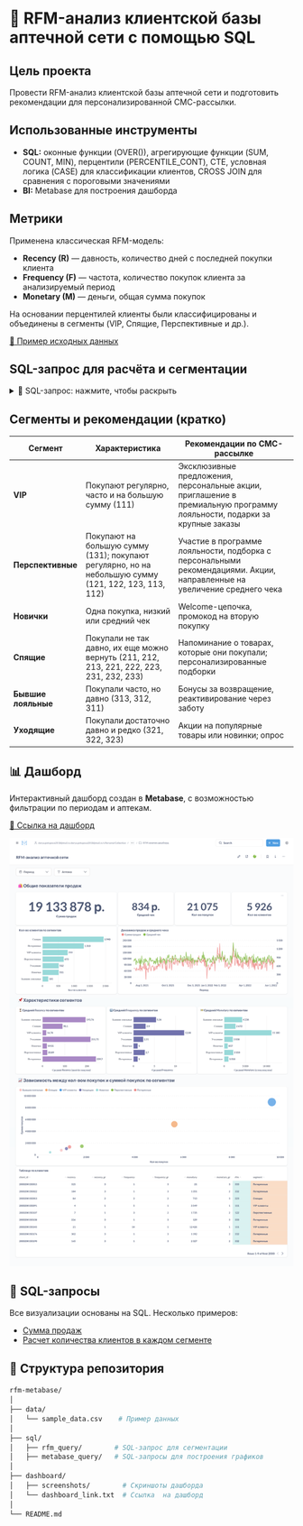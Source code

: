 # 🧪 RFM-анализ клиентской базы аптечной сети с помощью SQL

## Цель проекта
Провести RFM-анализ клиентской базы аптечной сети и подготовить рекомендации для персонализированной СМС-рассылки.

## Использованные инструменты
- **SQL:** оконные функции (OVER()), агрегирующие функции (SUM, COUNT, MIN), перцентили (PERCENTILE_CONT), CTE, условная логика (CASE) для классификации клиентов, CROSS JOIN для сравнения с пороговыми значениями
- **BI:** Metabase для построения дашборда

## Метрики
Применена классическая RFM-модель:

- **Recency (R)** — давность, количество дней с последней покупки клиента
- **Frequency (F)** — частота, количество покупок клиента за анализируемый период
- **Monetary (M)** — деньги, общая сумма покупок 

На основании перцентилей клиенты были классифицированы и объединены в сегменты (VIP, Спящие, Перспективные и др.).

[🔗 Пример исходных данных](data/sample_data.csv)

## SQL-запрос для расчёта и сегментации
<details>
<summary>🔗 SQL-запрос: нажмите, чтобы раскрыть</summary>

````sql
-- Вывести таблицу всех покупок со столбцами: номер бонусной карты, дата покупки, сумма покупки.
with all_transactions as (
 	select card as client_id, doc_id,
      	datetime::date as transaction_date,
      	max(datetime::date) over () as current_dt,
      	summ_with_disc as summ
 	from bonuscheques
 	where card similar to '200%'
),
 
-- Вывести показатели: recency, frequency, monetary
fin_calculations as (
 	select client_id,
      	min(current_dt - transaction_date) as recency,
      	count(distinct doc_id) as frequency,
      	sum(summ) as monetary
 	from all_transactions
 	group by client_id
),
 
-- Расчет пороговых значений через 33 и 66 перцентили
percentiles as (
 	select
      	percentile_cont(0.33) within group (order by recency) as recency_perc33,
      	percentile_cont(0.66) within group (order by recency) as recency_perc66,
      	percentile_cont(0.33) within group (order by frequency) as frequency_perc33,
      	percentile_cont(0.66) within group (order by frequency) as frequency_perc66,
      	percentile_cont(0.33) within group (order by monetary) as monetary_perc33,
      	percentile_cont(0.66) within group (order by monetary) as monetary_perc66
 	from fin_calculations
),
 
-- Присвоить клиентам группы по трем показателям
rfm as (
 	select client_id, f.recency, f.frequency, f.monetary,
      	case
           	when f.recency > recency_perc66 then 3
           	when f.recency > recency_perc33 then 2
           	else 1
      	end as recency_gr,
      	case
           	when f.frequency > frequency_perc66 then 1
           	when f.frequency > frequency_perc33 then 2
           	else 3
      	end as frequency_gr,
      	case
           	when f.monetary > monetary_perc66 then 1
           	when f.monetary > monetary_perc33 then 2
           	else 3
      	end as monetary_gr
      	from fin_calculations f
      	cross join percentiles p
),
 
-- Вывести объединенный столбец RFM
all_rfm as (
 	select client_id, recency, recency_gr,
 	frequency, frequency_gr,
 	monetary, monetary_gr,
 	concat(recency_gr, frequency_gr, monetary_gr) as rfm
 	from rfm
 	order by rfm
)
 
-- Посчитать количество клиентов в каждой группе
/*select rfm, count(*)
from all_rfm
group by rfm*/
 
-- клиенты с распределением по сегментам
select *,
 	case
      	when rfm in ('111') then 'VIP-клиенты'
      	when rfm in ('121', '131', '123', '122', '113', '112') then 'Перспективные'
      	when rfm in ('133', '132') then 'Новички'
      	when rfm in ('211', '212', '213', '221', '222', '223', '231', '232', '233') then 'Спящие'
      	when rfm in ('313', '312', '311') then 'Бывшие лояльные'
      	when rfm in ('321', '322', '323') then 'Уходящие'
      	when rfm in ('331', '332', '333') then 'Потерянные'
 	end as segment
from all_rfm
````
</details>

## Сегменты и рекомендации (кратко)
| Сегмент           | Характеристика                     | Рекомендации по СМС-рассылке                      |
| ----------------- | ---------------------------------- | ------------------------------------------------- |
| **VIP**           | Покупают регулярно, часто и на большую сумму (111)       | Эксклюзивные предложения, персональные акции, приглашение в премиальную программу лояльности, подарки за крупные заказы     |
| **Перспективные** | Покупают на большую сумму (131); покупают регулярно, но на небольшую сумму (121, 122, 123, 113, 112)    | Участие в программе лояльности, подборка с персональными рекомендациями. Акции, направленные на увеличение среднего чека               |
| **Новички**      | Одна покупка, низкий или средний чек  | Welcome-цепочка, промокод на вторую покупку        |
| **Спящие**       | Покупали не так давно, их еще можно вернуть (211, 212, 213, 221, 222, 223, 231, 232, 233)             | Напоминание о товарах, которые они покупали; ​​персонализированные подборки           |
| **Бывшие лояльные**        | Покупали часто, но давно (313, 312, 311) | Бонусы за возвращение, реактивирование через заботу |
| **Уходящие**        | Покупали достаточно давно и редко (321, 322, 323) | Акции на популярные товары или новинки; опрос |


## 📊 Дашборд
Интерактивный дашборд создан в **Metabase**, с возможностью фильтрации по периодам и аптекам.

[🔗 Ссылка на дашборд](http://metabase.simulative.ru/public/dashboard/771cd146-cb05-4dd6-8968-6565297fb38b)

<img src="dashboard/screenshots/dash_all.png" alt="Настройка cron" width="1000"/>

## 📄 SQL-запросы
Все визуализации основаны на SQL. Несколько примеров:

- [Сумма продаж](sql/metabase_query/01_sum.sql)
- [Расчет количества клиентов в каждом сегменте](sql/metabase_query/02_clients.sql) 

## 📁 Структура репозитория

```bash
rfm-metabase/
│
├── data/                  
│   └── sample_data.csv    # Пример данных
│
├── sql/                   
│   ├── rfm_query/        # SQL-запрос для сегментации
│   ├── metabase_query/   # SQL-запросы для построения графиков
│
├── dashboard/             
│   ├── screenshots/        # Скриншоты дашборда
│   └── dashboard_link.txt  # Ссылка  на дашборд
│
└── README.md              
```
